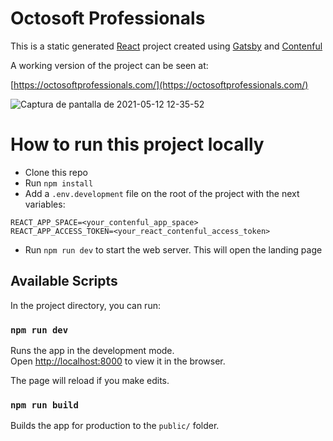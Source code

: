 # Octosoft Professionals

This is a static generated [React](https://reactjs.org/) project created using [Gatsby](https://www.gatsbyjs.com/) and [Contenful](https://www.contentful.com/)

A working version of the project can be seen at:

[https://octosoftprofessionals.com/](https://octosoftprofessionals.com/)

![Captura de pantalla de 2021-05-12 12-35-52](https://user-images.githubusercontent.com/54718297/118004769-21a94980-b320-11eb-9f47-3d11cb495421.png)

# How to run this project locally

- Clone this repo
- Run `npm install`
- Add a `.env.development` file on the root of the project with the next variables:

```
REACT_APP_SPACE=<your_contenful_app_space>
REACT_APP_ACCESS_TOKEN=<your_react_contenful_access_token>
```

- Run `npm run dev` to start the web server. This will open the landing page

## Available Scripts

In the project directory, you can run:

### `npm run dev`

Runs the app in the development mode.<br />
Open [http://localhost:8000](http://localhost:8000) to view it in the browser.

The page will reload if you make edits.<br />

### `npm run build`

Builds the app for production to the `public/` folder.<br />
